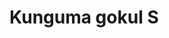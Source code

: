 <!--- - 👋 Hi, I’m @Gokul14092001
- 👀 I’m interested in machine learning and datascience
- 🌱 I’m currently learning machine learning algorithms
- 💞️ I’m looking to collaborate on ml projects
- 📫 How to reach me ...@kungumagokul2001@gmail.com
--->
<!---
Gokul14092001/Gokul14092001 is a ✨ special ✨ repository because its `README.md` (this file) appears on your GitHub profile.
You can click the Preview link to take a look at your changes.
--->
# Kunguma gokul S
